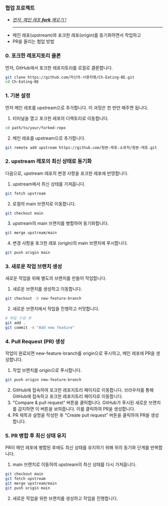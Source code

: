 ### 협업 프로젝트
- <u>_먼저, 메인 레포 **fork** 해오기 !_</u>
<br><hr>
- 메인 레포(upstream)와 포크한 레포(origin)를 동기화하면서 작업하고 
- PR을 올리는 협업 방법

### 0. 포크한 레포지토리 클론
먼저, GitHub에서 포크한 레포지토리를 로컬로 클론합니다.
```bash
git clone https://github.com/자신의-사용자명/Ch-Eating-BE.git
cd Ch-Eating-BE
```

### 1. 기본 설정
먼저 메인 레포를 upstream으로 추가합니다. 이 과정은 한 번만 해주면 됩니다.
1. 터미널을 열고 포크한 레포의 디렉토리로 이동합니다.
```bash
cd path/to/your/forked-repo
```
2. 메인 레포를 upstream으로 추가합니다.
```bash
git remote add upstream https://github.com/원본-레포-소유자/원본-레포.git
```
### 2. upstream 레포의 최신 상태로 동기화
다음으로, upstream 레포의 변경 사항을 포크한 레포에 반영합니다.
1. upstream에서 최신 상태를 가져옵니다.
```bash
git fetch upstream
```
2. 로컬의 main 브랜치로 이동합니다.
```bash
git checkout main
```
3. upstream의 main 브랜치를 병합하여 동기화합니다.
```bash
git merge upstream/main
```
4. 변경 사항을 포크한 레포 (origin)의 main 브랜치에 푸시합니다.
```bash
git push origin main
```

### 3. 새로운 작업 브랜치 생성
새로운 작업을 위해 별도의 브랜치를 만들어 작업합니다.
1. 새로운 브랜치를 생성하고 이동합니다.
```bash
git checkout -b new-feature-branch
```
2. 새로운 브랜치에서 작업을 진행하고 커밋합니다.
```bash
# 파일 수정 후
git add .
git commit -m "Add new feature"
```

### 4. Pull Request (PR) 생성
작업이 완료되면 new-feature-branch를 origin으로 푸시하고, 메인 레포에 PR을 생성합니다.
1. 작업 브랜치를 origin으로 푸시합니다.
```bash
git push origin new-feature-branch
```
2. GitHub에 접속하여 포크한 레포지토리 페이지로 이동합니다.
   브라우저를 통해 GitHub에 접속하고 포크한 레포지토리 페이지로 이동합니다.
3. "Compare & pull request" 버튼을 클릭합니다.
   GitHub가 푸시된 새로운 브랜치를 감지하면 이 버튼을 보여줍니다. 이를 클릭하여 PR을 생성합니다.
4. PR 제목과 설명을 작성한 후 "Create pull request" 버튼을 클릭하여 PR을 생성합니다.

### 5. PR 병합 후 최신 상태 유지
PR이 메인 레포에 병합된 후에도 최신 상태를 유지하기 위해 위의 동기화 단계를 반복합니다.
1. main 브랜치로 이동하여 upstream의 최신 상태를 다시 가져옵니다.
```bash
git checkout main
git fetch upstream
git merge upstream/main
git push origin main
```
2. 새로운 작업을 위한 브랜치를 생성하고 작업을 진행합니다.